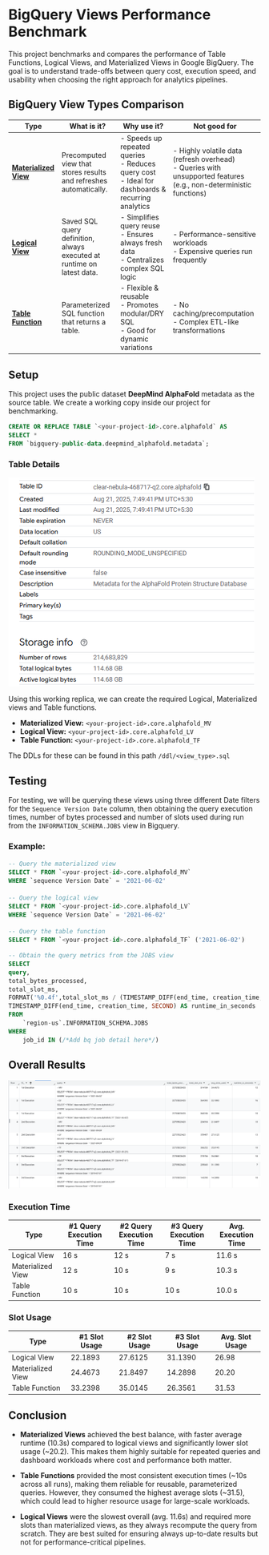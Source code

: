 # BigQuery Views Performance Benchmark
This project benchmarks and compares the performance of Table Functions, Logical Views, and Materialized Views in Google BigQuery.
The goal is to understand trade-offs between query cost, execution speed, and usability when choosing the right approach for analytics pipelines.

## BigQuery View Types Comparison

| Type               | What is it? | Why use it? | Not good for |
|--------------------|-------------|-------------|--------------|
| [**Materialized View**](https://cloud.google.com/bigquery/docs/materialized-views-intro) | Precomputed view that stores results and refreshes automatically. | - Speeds up repeated queries<br>- Reduces query cost<br>- Ideal for dashboards & recurring analytics | - Highly volatile data (refresh overhead)<br>- Queries with unsupported features (e.g., non-deterministic functions) |
|  [**Logical View**](https://cloud.google.com/bigquery/docs/views)  | Saved SQL query definition, always executed at runtime on latest data. | - Simplifies query reuse<br>- Ensures always fresh data<br>- Centralizes complex SQL logic | - Performance-sensitive workloads<br>- Expensive queries run frequently |
| [**Table Function**](https://cloud.google.com/bigquery/docs/table-functions-intro) | Parameterized SQL function that returns a table. | - Flexible & reusable<br>- Promotes modular/DRY SQL<br>- Good for dynamic variations | - No caching/precomputation<br>- Complex ETL-like transformations |


## Setup
This project uses the public dataset **DeepMind AlphaFold** metadata as the source table. 
We create a working copy inside our project for benchmarking.
```sql
CREATE OR REPLACE TABLE `<your-project-id>.core.alphafold` AS
SELECT *
FROM `bigquery-public-data.deepmind_alphafold.metadata`;
```
### Table Details

![table](assets/table.png)


Using this working replica, we can create the required Logical, Materialized views and Table functions.


- **Materialized View:** `<your-project-id>.core.alphafold_MV`
- **Logical View:** `<your-project-id>.core.alphafold_LV`
- **Table Function:** `<your-project-id>.core.alphafold_TF`

The DDLs for these can be found in this path `/ddl/<view_type>.sql`

## Testing
For testing, we will be querying these views using three different Date filters for the `Sequence Version Date` column, then obtaining the query execution times, number of bytes processed and number of slots used during run from the `INFORMATION_SCHEMA.JOBS` view in Bigquery.

### Example:
```sql
-- Query the materialized view
SELECT * FROM `<your-project-id>.core.alphafold_MV`
WHERE `sequence Version Date` = '2021-06-02'

-- Query the logical view
SELECT * FROM `<your-project-id>.core.alphafold_LV`
WHERE `sequence Version Date` = '2021-06-02'

-- Query the table function
SELECT * FROM `<your-project-id>.core.alphafold_TF` ('2021-06-02')
```

```sql
-- Obtain the query metrics from the JOBS view
SELECT
query,
total_bytes_processed,
total_slot_ms,
FORMAT('%0.4f',total_slot_ms / (TIMESTAMP_DIFF(end_time, creation_time, MILLISECOND))) AS avg_slots_used,
TIMESTAMP_DIFF(end_time, creation_time, SECOND) AS runtime_in_seconds
FROM
    `region-us`.INFORMATION_SCHEMA.JOBS
WHERE
    job_id IN (/*Add bq job detail here*/)
```


## Overall Results
![results](assets/results.png)

### Execution Time
| Type               | #1 Query Execution Time | #2 Query Execution Time | #3 Query Execution Time | Avg. Execution Time |
|--------------------|-----------------------|-----------------------|-----------------------|-----------------------|
| Logical View       | 16 s                | 12  s                | 7 s                | 11.6 s                |
| Materialized View  | 12 s                | 10  s                | 9 s                | 10.3 s                |
| Table Function     | 10 s                | 10  s                | 10 s               | 10.0 s                |

### Slot Usage
| Type               | #1 Slot Usage | #2 Slot Usage | #3 Slot Usage | Avg. Slot Usage | 
|--------------------|-----------------------|-----------------------|-----------------------|-----------------------|
| Logical View       | 22.1893                | 27.6125               | 31.1390                |26.98                |
| Materialized View  | 24.4673                | 21.8497               | 14.2898                |20.20                |
| Table Function     | 33.2398               | 35.0145                | 26.3561                |31.53                |


## Conclusion

- **Materialized Views** achieved the best balance, with faster average runtime (10.3s) compared to logical views and significantly lower slot usage (~20.2). This makes them highly suitable for repeated queries and dashboard workloads where cost and performance both matter.

- **Table Functions** provided the most consistent execution times (~10s across all runs), making them reliable for reusable, parameterized queries. However, they consumed the highest average slots (~31.5), which could lead to higher resource usage for large-scale workloads.

- **Logical Views** were the slowest overall (avg. 11.6s) and required more slots than materialized views, as they always recompute the query from scratch. They are best suited for ensuring always up-to-date results but not for performance-critical pipelines.

